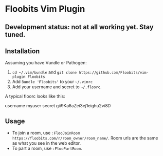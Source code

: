 # Floobits Vim Plugin

## Development status: not at all working yet. Stay tuned.

## Installation

Assuming you have Vundle or Pathogen:

1. `cd ~/.vim/bundle` and `git clone https://github.com/Floobits/vim-plugin Floobits`
1. Add `Bundle 'Floobits'` to your `~/.vimrc`
1. Add your username and secret to `~/.floorc`. 

A typical floorc looks like this:

  username myuser
  secret gii9Ka8aZei3ej1eighu2vi8D

## Usage

* To join a room, use `:FlooJoinRoom https://floobits.com/r/room_owner/room_name/`. Room urls are the same as what you see in the web editor.
* To part a room, use `:FlooPartRoom`.
